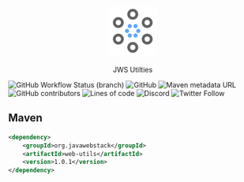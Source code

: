 <p align="center"><img src="https://raw.githubusercontent.com/JavaWebStack/docs/master/docs/assets/img/icon.svg" width="100">
<br><br>
JWS Utilties
</p>

![GitHub Workflow Status (branch)](https://img.shields.io/github/workflow/status/JavaWebStack/web-utils/Maven%20Deploy/master)
![GitHub](https://img.shields.io/github/license/JavaWebStack/web-utils)
![Maven metadata URL](https://img.shields.io/maven-metadata/v?metadataUrl=https%3A%2F%2Frepo1.maven.org%2Fmaven2%2Forg%2Fjavawebstack%2Fweb-utils%2Fmaven-metadata.xml)
![GitHub contributors](https://img.shields.io/github/contributors/JavaWebStack/web-utils)
![Lines of code](https://img.shields.io/tokei/lines/github/JavaWebStack/web-utils)
![Discord](https://img.shields.io/discord/815612319378833408?color=%237289DA&label=discord)
![Twitter Follow](https://img.shields.io/twitter/follow/JavaWebStack?style=social) 

## Maven
```xml
<dependency>
    <groupId>org.javawebstack</groupId>
    <artifactId>web-utils</artifactId>
    <version>1.0.1</version>
</dependency>
```
